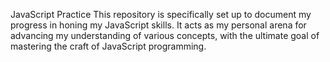 JavaScript Practice
This repository is specifically set up to document my progress in honing my JavaScript skills. It acts as my personal arena for advancing my understanding of various concepts, with the ultimate goal of mastering the craft of JavaScript programming.





